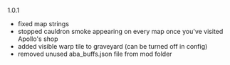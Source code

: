 1.0.1

- fixed map strings
- stopped cauldron smoke appearing on every map once you've visited Apollo's shop
- added visible warp tile to graveyard (can be turned off in config)
- removed unused aba_buffs.json file from mod folder